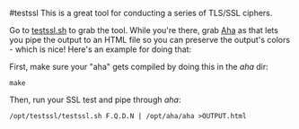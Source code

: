 #testssl
This is a great tool for conducting a series of TLS/SSL ciphers.

Go to [testssl.sh](https://testssl.sh) to grab the tool.  While you're there, grab [Aha](https://github.com/theZiz/aha) as that lets you pipe the output to an HTML file so you can preserve the output's colors - which is nice!  Here's an example for doing that:

First, make sure your "aha" gets compiled by doing this in the *aha* dir:

    make

Then, run your SSL test and pipe through *aha*:

    /opt/testssl/testssl.sh F.Q.D.N | /opt/aha/aha >OUTPUT.html
